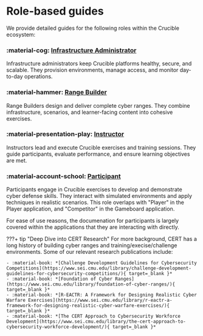 # Role-based guides

We provide detailed guides for the following roles within the Crucible ecosystem:

### :material-cog: [Infrastructure Administrator](administrator/)

Infrastructure administrators keep Crucible platforms healthy, secure, and scalable. They provision environments, manage access, and monitor day-to-day operations.

### :material-hammer: [Range Builder](range-builder/)

Range Builders design and deliver complete cyber ranges. They combine infrastructure, scenarios, and learner-facing content into cohesive exercises.

### :material-presentation-play: [Instructor](instructor/)
Instructors lead and execute Crucible exercises and training sessions. They guide participants, evaluate performance, and ensure learning objectives are met.

### :material-account-school: [Participant](participant/)
Participants engage in Crucible exercises to develop and demonstrate cyber defense skills. They interact with simulated environments and apply techniques in realistic scenarios. This role overlaps with "Player" in the Player application, and "Competitor" in the Gameboard application. 

For ease of use reasons, the documenation for participants is largely covered within the applications that they are interacting with directly.

???+ tip "Deep Dive into CERT Research"
    For more background, CERT has a long history of building cyber ranges and training/execise/challenge environments. Some of our relevant research publications include:

    - :material-book: *[Challenge Development Guidelines for Cybersecurity Competitions](https://www.sei.cmu.edu/library/challenge-development-guidelines-for-cybersecurity-competitions/){ target=_blank }*
    - :material-book: *[Foundation of Cyber Ranges](https://www.sei.cmu.edu/library/foundation-of-cyber-ranges/){ target=_blank }*
    - :material-book: *[R-EACTR: A Framework for Designing Realistic Cyber Warfare Exercises](https://www.sei.cmu.edu/library/r-eactr-a-framework-for-designing-realistic-cyber-warfare-exercises/){ target=_blank }*
    - :material-book: *[The CERT Approach to Cybersecurity Workforce Development](https://www.sei.cmu.edu/library/the-cert-approach-to-cybersecurity-workforce-development/){ target=_blank }*
